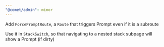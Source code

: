 ```yaml
---
"@comet/admin": minor
---
```


Add `ForcePromptRoute`, a `Route` that triggers Prompt even if it is a subroute

Use it in `StackSwitch`, so that navigating to a nested stack subpage will show a Prompt (if dirty)